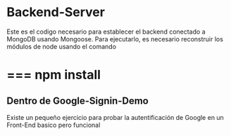 # Backend-Server

Este es el codigo necesario para establecer el backend conectado a MongoDB usando Mongoose.
Para ejecutarlo, es necesario reconstruir los módulos de node usando el comando

===
npm install
===

## Dentro de Google-Signin-Demo
Existe un pequeño ejercicio para probar la autentificación de Google en un Front-End basico pero funcional 